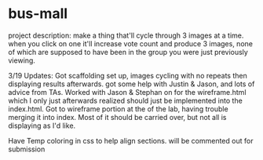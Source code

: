 # bus-mall

project description: 
make a thing that'll cycle through 3 images at a time. when you click on one it'll increase vote count and produce 3 images, none of which are supposed to have been in the group you were just previously viewing. 


3/19 Updates:
Got scaffolding set up, images cycling with no repeats then displaying results afterwards. got some help with Justin & Jason, and lots of advice from TAs. Worked with Jason & Stephan on for the wireframe.html which I only just afterwards realized should just be implemented into the index.html. Got to wireframe portion at the of the lab, having trouble merging it into index. Most of it should be carried over, but not all is displaying as I'd like. 

Have Temp coloring in css to help align sections. will be commented out for submission